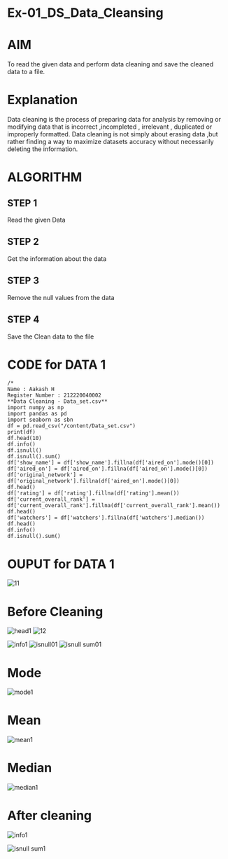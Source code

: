 # Ex-01_DS_Data_Cleansing
# AIM
To read the given data and perform data cleaning and save the cleaned data to a file.

# Explanation
Data cleaning is the process of preparing data for analysis by removing or modifying data that is incorrect ,incompleted , irrelevant , duplicated or improperly formatted. Data cleaning is not simply about erasing data ,but rather finding a way to maximize datasets accuracy without necessarily deleting the information.

# ALGORITHM
## STEP 1
Read the given Data

## STEP 2
Get the information about the data

## STEP 3
Remove the null values from the data

## STEP 4
Save the Clean data to the file

# CODE for DATA 1

```
/* 
Name : Aakash H
Register Number : 212220040002
**Data Cleaning - Data_set.csv**
import numpy as np
import pandas as pd
import seaborn as sbn
df = pd.read_csv("/content/Data_set.csv")
print(df)
df.head(10)
df.info()
df.isnull()
df.isnull().sum()
df['show_name'] = df['show_name'].fillna(df['aired_on'].mode()[0])
df['aired_on'] = df['aired_on'].fillna(df['aired_on'].mode()[0])
df['original_network'] = df['original_network'].fillna(df['aired_on'].mode()[0])
df.head()
df['rating'] = df['rating'].fillna(df['rating'].mean())
df['current_overall_rank'] = df['current_overall_rank'].fillna(df['current_overall_rank'].mean())
df.head()
df['watchers'] = df['watchers'].fillna(df['watchers'].median())
df.head()
df.info()
df.isnull().sum()
```

# OUPUT for DATA 1
![11](https://user-images.githubusercontent.com/120620842/225975786-c1294853-cfe5-4058-92bc-3c582123a275.png)

# Before Cleaning
![head1](https://user-images.githubusercontent.com/120620842/225976025-f38b42e2-fe41-4de4-8716-e1f2633a89e0.png)
![12](https://user-images.githubusercontent.com/120620842/225977306-f201e709-5deb-42ab-a95e-93a222accd86.png)

![info1](https://user-images.githubusercontent.com/120620842/225976183-7f5b1ded-c3a9-4793-be4c-a76d15ff61d9.png)
![isnull01](https://user-images.githubusercontent.com/120620842/225976349-ccc38124-41ee-42c4-879e-e9ce1c9d0409.jpg)
![isnull sum01](https://user-images.githubusercontent.com/120620842/225976485-d53c488c-2f69-48eb-82cd-9e4ed88e0b7d.jpg)

# Mode
![mode1](https://user-images.githubusercontent.com/120620842/225976693-63e838b3-2813-43e9-a9e1-2f3689bbd0d5.png)

# Mean
![mean1](https://user-images.githubusercontent.com/120620842/225976895-84bb0106-f0d7-42da-887c-313e30754449.png)

# Median
![median1](https://user-images.githubusercontent.com/120620842/225976981-3c65e108-3076-4e20-8e9f-5d534b5fa045.png)

# After cleaning
![info1](https://user-images.githubusercontent.com/120620842/225977576-76bd3bb4-56ec-4a22-b29a-c068def0890c.png)

![isnull sum1](https://user-images.githubusercontent.com/120620842/225977466-df5f09b8-653c-4233-94cc-e595953f1f56.png)
